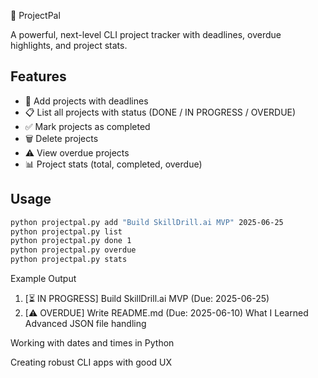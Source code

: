 📅 ProjectPal

A powerful, next-level CLI project tracker with deadlines, overdue highlights, and project stats.

## Features
- 📅 Add projects with deadlines
- 📋 List all projects with status (DONE / IN PROGRESS / OVERDUE)
- ✅ Mark projects as completed
- 🗑️ Delete projects
- ⚠ View overdue projects
- 📊 Project stats (total, completed, overdue)

## Usage
```bash
python projectpal.py add "Build SkillDrill.ai MVP" 2025-06-25
python projectpal.py list
python projectpal.py done 1
python projectpal.py overdue
python projectpal.py stats
```
Example Output
1. [⏳ IN PROGRESS] Build SkillDrill.ai MVP (Due: 2025-06-25)
2. [⚠ OVERDUE] Write README.md (Due: 2025-06-10)
What I Learned
Advanced JSON file handling

Working with dates and times in Python

Creating robust CLI apps with good UX
